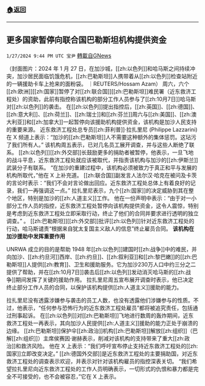 ###  [:house:返回](README.md)
---


## 更多国家暂停向联合国巴勒斯坦机构提供资金
`1/27/2024 9:44 PM UTC 宝尹` [轉載自GNews](https://gnews.org/articles/2259085)

（封面图片：2024 年 1 月 27 日，在加沙城，[[zh:以色列]]和哈马斯之间持续冲突，加沙居民面临饥饿危机，[[zh:巴勒斯坦]]人携带着从[[zh:以色列]]检查站附近的一辆援助卡车上抢来的面粉袋。 ｜REUTERS/Hossam Azam）
周六，六个[[zh:欧洲]][[zh:国家]]暂停了对[[zh:联合国]][[zh:巴勒斯坦]]难民署（近东救济工程处）的资助，此前有指控称该机构的部分工作人员参与了[[zh:10月7日]]哈马斯对[[zh:以色列]]的袭击。
在[[zh:以色列]]提出指控后，[[zh:英国]]、[[zh:德国]]、[[zh:意大利]]、[[zh:荷兰]]、[[zh:瑞士]]和[[zh:芬兰]]周六与[[zh:美国]]、[[zh:澳大利亚]]和[[zh:加拿大]]一起暂停向该援助机构提供资金，该机构是加沙人民支持的重要来源。
近东救济工程处总专员[[zh:菲利普]]·拉扎里尼 (Philippe Lazzarini) 在 X 频道上表示：“加沙的[[zh:巴勒斯坦]]人不需要这种额外的集体惩罚。这玷污了我们所有人。”
该机构周五表示，已对几名员工展开调查，并与这些人断绝了联系。
[[zh:以色列]][[zh:外交部]]长鼓励更多的捐助者被暂停，他表示，一旦飞地的战斗平息，近东救济工程处就应该被取代，并指责该机构与加沙的[[zh:伊斯兰]]武装分子有联系。
“在加沙的重建过程中，该机构必须被致力于真正和平与发展的机构所取代，”他在 X 上补充道。
[[zh:联合国]]副发言人法尔汉·哈克在被问及卡茨的言论时表示：“我们不会对言论做出回应。近东救济工程处总体上有着良好的记录，我们一再强调这一点。”
拉扎里尼表示，九个[[zh:国家]]的决定威胁到其在整个地区，特别是加沙的[[zh:人道主义]]工作。
他在一份声明中表示：“由于对一小部分工作人员的指控，近东救济工程处暂停向该机构提供资金，这令人震惊，特别是考虑到近东救济工程处立即采取行动，终止了他们的合同并要求进行透明的独立调查。” 。
[[zh:巴勒斯坦]][[zh:外交部]]批评[[zh:以色列]]针对近东救济工程处的行动，哈马斯谴责“根据来自犹太复国主义敌人的信息”终止雇员合同。
**该机构在加沙援助中发挥重要作用**

UNRWA 成立的目的是帮助 1948 年[[zh:以色列]]建国时[[zh:战争]]中的难民，并向加沙、[[zh:约旦河]]西岸、[[zh:约旦]]、[[zh:叙利亚]]和[[zh:黎巴嫩]]的[[zh:巴勒斯坦]]人提供[[zh:教育]]、卫生和援助服务。它为加沙230万人口中约三分之二提供了帮助，并在[[zh:10月7日]]袭击后[[zh:以色列]]发动消灭哈马斯的[[zh:战争]]期间发挥了关键的援助作用。
拉扎里尼周五宣布展开调查时表示，他已决定终止部分工作人员的合同，以保护该机构提供[[zh:人道主义]]援助的能力。

拉扎里尼没有透露涉嫌参与袭击的员工人数，也没有透露他们涉嫌参与的性质。不过，他表示，“任何参与恐怖行为的近东救济工程处雇员”都将被追究责任，包括通过刑事起诉。
在[[zh:以色列]]对[[zh:巴勒斯坦]]飞地进行数周的轰炸期间，近东救济工程处一再表示，其向加沙人民提供[[zh:人道主义]]援助的能力正处于崩溃的边缘。
[[zh:巴勒斯坦]]保护伞[[zh:政治]]机构[[zh:巴勒斯坦]]解放[[zh:组织]]（巴解[[zh:组织]]）主席侯赛因·谢赫表示，削减对该机构的支持带来了重大[[zh:政治]]和救济风险。
他在 X 上表示：“我们呼吁宣布停止支持近东救济工程处的[[zh:国家]]立即改变决定。”
[[zh:德国外交部]]是近东救济工程处的主要捐助国，对近东救济工程处的调查表示欢迎，并表示对针对该机构雇员的指控深表关切。
“我们希望拉扎里尼向近东救济工程处的工作人员明确表示，一切形式的仇恨和暴力都是完全不可接受的，也不会被容忍，”它在 X 上表示。



